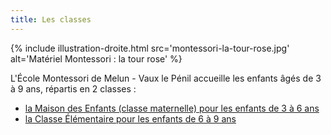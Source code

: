 ```yaml
---
title: Les classes
---
```


{% include illustration-droite.html src='montessori-la-tour-rose.jpg' alt='Matériel Montessori : la tour rose' %}

L'École Montessori de Melun - Vaux le Pénil accueille les enfants âgés de 3 à 9 ans, répartis en 2 classes :
- [la Maison des Enfants (classe maternelle) pour les enfants de 3 à 6 ans](maternelle.md)
- [la Classe Élémentaire pour les enfants de 6 à 9 ans](elementaire.md)
